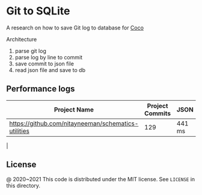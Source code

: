 # Git to SQLite

A research on how to save Git log to database for [Coco](https://github.com/inherd/coco)

Architecture

1. parse git log
2. parse log by line to commit
3. save commit to json file
4. read json file and save to db

## Performance logs

| Project Name  | Project Commits | JSON   | BinCode |  Direct SQLite  |
|---------------|-----------------|--------|---------|----------|
| https://github.com/nitayneeman/schematics-utilities | 129 | 441 ms |     |   165ms   |
|


License
---

@ 2020~2021 This code is distributed under the MIT license. See `LICENSE` in this directory.
